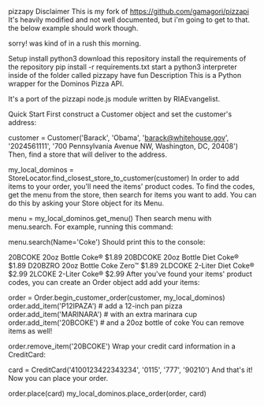 pizzapy
Disclaimer
This is my fork of https://github.com/gamagori/pizzapi It's heavily modified and not well documented, but i'm going to get to that. the below example should work though.

sorry! was kind of in a rush this morning.

Setup
install python3
download this repository
install the requirements of the repository pip install -r requirements.txt
start a python3 interpreter inside of the folder called pizzapy
have fun
Description
This is a Python wrapper for the Dominos Pizza API.

It's a port of the pizzapi node.js module written by RIAEvangelist.

Quick Start
First construct a Customer object and set the customer's address:

customer = Customer('Barack', 'Obama', 'barack@whitehouse.gov', '2024561111', '700 Pennsylvania Avenue NW, Washington, DC, 20408')
Then, find a store that will deliver to the address.

my_local_dominos = StoreLocator.find_closest_store_to_customer(customer)
In order to add items to your order, you'll need the items' product codes. To find the codes, get the menu from the store, then search for items you want to add. You can do this by asking your Store object for its Menu.

menu = my_local_dominos.get_menu()
Then search menu with menu.search. For example, running this command:

menu.search(Name='Coke')
Should print this to the console:

20BCOKE    20oz Bottle Coke®        $1.89
20BDCOKE   20oz Bottle Diet Coke®   $1.89
D20BZRO    20oz Bottle Coke Zero™   $1.89
2LDCOKE    2-Liter Diet Coke®       $2.99
2LCOKE     2-Liter Coke®            $2.99
After you've found your items' product codes, you can create an Order object add add your items:

order = Order.begin_customer_order(customer, my_local_dominos)
order.add_item('P12IPAZA') # add a 12-inch pan pizza
order.add_item('MARINARA') # with an extra marinara cup
order.add_item('20BCOKE')  # and a 20oz bottle of coke
You can remove items as well!

order.remove_item('20BCOKE')
Wrap your credit card information in a CreditCard:

card = CreditCard('4100123422343234', '0115', '777', '90210')
And that's it! Now you can place your order.

order.place(card)
my_local_dominos.place_order(order, card)
